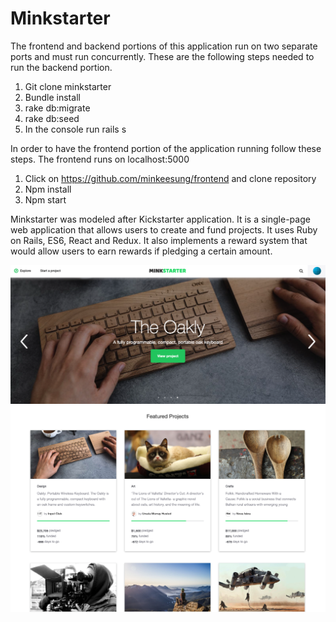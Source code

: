 # Minkstarter


The frontend and backend portions of this application run on two separate ports and must run concurrently. These are the following steps needed to run the backend portion.

1. Git clone minkstarter
2. Bundle install
3. rake db:migrate
4. rake db:seed
5. In the console run rails s

In order to have the frontend portion of the application running follow these steps. The frontend runs on localhost:5000

1. Click on https://github.com/minkeesung/frontend and clone repository
2. Npm install
3. Npm start

Minkstarter was modeled after Kickstarter application. It is a single-page web application that allows users to create and fund projects. It uses Ruby on Rails, ES6, React and Redux. It also implements a reward system that would allow users to earn rewards if pledging a certain amount.

![Minkstarter carousel](https://github.com/minkeesung/minkstarter/blob/master/docs/images/carousel.png)
![Minkstarter project index](https://github.com/minkeesung/minkstarter/blob/master/docs/images/project_index.png)
